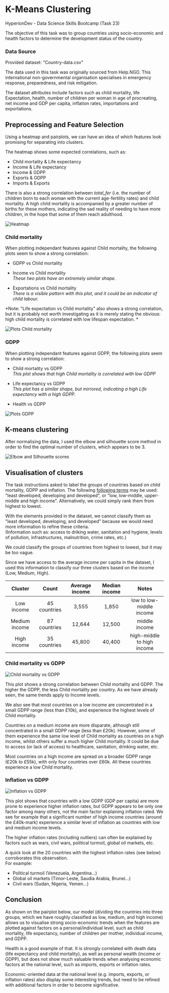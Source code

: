 # K-Means Clustering

HyperionDev - Data Science Skills Bootcamp (Task 23)

The objective of this task was to  group countries using socio-economic and health factors to determine the development status of the country.

### Data Source

Provided dataset: "Country-data.csv"

The data used in this task was originally sourced from Help.NGO. This international non-governmental organisation specialises in emergency response, preparedness, and risk mitigation.  

The dataset attributes include factors such as child mortality, life Expectation, health, number of children per woman in age of procreating, net income and GDP per capita, inflation rates, importations and exportations. 

## Preprocessing and Feature Selection

Using a heatmap and pairplots, we can have an idea of which features look promising for separating into clusters. 

The heatmap shows some expected correlations, such as: 
* Child mortality & Life expectancy
* Income & Life expectancy
* Income & GDPP
* Exports & GDPP
* Imports & Exports

There is also a strong correlation between *total_fer* (i.e. the number of children born to each woman with the current age-fertility rates) and child mortality. A high child mortality is accompanied by a greater number of births for these mothers, indicating the sad reality of needing to have more children, in the hope that some of them reach adulthood.

![Heatmap](images/heatmap.png)

### Child mortality
When plotting independant features against Child mortality, the following plots seem to show a strong correlation: 
* GDPP vs Child mortality

* Income vs Child mortality  
  *These two plots have an extremely similar shape.*  

* Exportations vs Child mortality  
  *There is a visible pattern with this plot, and it could be an indicator of child labour.* 

*Note: "Life expectation vs Child mortality" also shows a strong correlation, but it is probably not worth investigating as it is merely stating the obvious: high child mortality is correlated with low lifespan expectation. *

![Plots Child mortality](images/plot_child_mort.png) 

### GDPP
When plotting independant features against GDPP, the following plots seem to show a strong correlation: 
* Child mortality vs GDPP  
  *This plot shows that high Child mortality is correlated with low GDPP*

* Life expectancy vs GDPP  
  *This plot has a similar shape, but mirrored, indicating a high Life expectancy with a high GDPP.*  

* Health vs GDPP

![Plots GDPP](images/plot_gdpp.png) 

## K-means clustering

After normalising the data, I used the elbow and silhouette score method in order to find the optimal number of clusters, which appears to be 3. 

![Elbow and Silhouette scores](images/elbow_silhouette.png)

## Visualisation of clusters

The task instructions asked to label the groups of countries based on child mortality, GDPP and inflation. The following [following terms](https://en.wikipedia.org/wiki/Developing_country#Terms_used_to_classify_countries) may be used: "least developed, developing and developed", or "low, low-middle, upper-middle and high income". Alternatively, we could simply rank them from highest to lowest.

With the elements provided in the dataset, we cannot classify them as "least developed, developing, and developed" because we would need more information to refine these criteria.  
(Information such as: access to driking water, sanitation and hygiene, levels of pollution, infrastructures, malnutrition, crime rates, etc.) 

We could classify the groups of countries from highest to lowest, but it may be too vague. 

Since we have access to the average income per capita in the dataset, I used this information to classify our three clusters based on the income (Low, Medium, High).

| Cluster | Count | Average income | Median income | Notes |
|:-------:|:-----:|:--------------:|:-------------:|:-----:|
| Low income | 45 countries | 3,555 | 1,850 | low to low-middle income |
| Medium income | 87 countries | 12,644 | 12,500| middle income |
| High income | 35 countries | 45,800 | 40,400| high-middle to high income |

### Child mortality vs GDPP

![Child mortality vs GDPP](images/gdpp_n_child_mort.png) 

This plot shows a strong correlation between Child mortality and GDPP. The higher the GDPP, the less Child mortality per country. As we have already seen, the same trends apply to Income levels. 

We also see that most countries on a low income are concentrated in a small GDPP range (less than £10k), and experience the highest levels of Child mortality. 

Countries on a medium income are more disparate, although still concentrated in a small GDPP range (less than £20k). However, some of them experience the same low level of Child mortality as countries on a high income, whilst others suffer a much higher Child mortality. It could be due to access (or lack of access) to healthcare, sanitation, drinking water, etc.

Most countries on a high income are spread on a broader GDPP range (£20k to £55k), with only four countries over £60k. All these countries experience a low Child mortality.

### Inflation vs GDPP

![Inflation vs GDPP](images/gdpp_n_inflation.png) 

This plot shows that countries with a low GDPP (GDP per capita) are more prone to experience higher inflation rates, but GDPP appears to be only one factor among many others, not the main factor explaining inflation rated. We see for example that a significant number of high income countries (around the £40k-mark) experience a similar level of inflation as countries with low and medium income levels.  

The higher inflation rates (including outliers) can often be explained by factors such as wars, civil wars, political turmoil, global oil markets, etc.

A quick look at the 20 countries with the highest inflation rates (see below) corroborates this observation.  
For example:
* Political turmoil (Venezuela, Argentina…)
* Global oil markets (Timor-Leste, Saudia Arabia, Brunei…)
* Civil wars (Sudan, Nigeria, Yemen…)

## Conclusion

As shown on the pairplot below, our model (dividing the countries into three groups, which we have roughly classified as low, medium, and high income) allows us to visualise strong socio-economic trends when the features are plotted against factors on a personal/individual level, such as child mortality, life expectancy, number of children per mother, individual income, and GDPP.

Health is a good example of that. It is strongly correlated with death data (life expectancy and child mortality), as well as personal wealth (income or GDPP), but does not show much valuable trends when analysing economic factors at the national level, such as imports, exports or inflation rates.

Economic-oriented data at the national level (e.g. imports, exports, or inflation rates) also display some interesting trends, but  need to be refined with additional factors in order to become significative.
